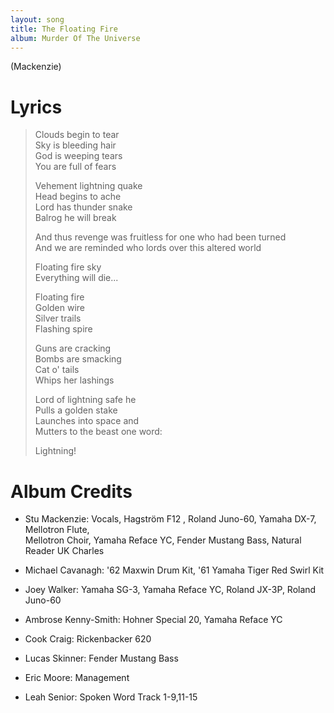 ```yaml
---
layout: song
title: The Floating Fire
album: Murder Of The Universe
---
```


(Mackenzie)

# Lyrics

> Clouds begin to tear  
> Sky is bleeding hair  
> God is weeping tears  
> You are full of fears  
>  
> Vehement lightning quake  
> Head begins to ache  
> Lord has thunder snake  
> Balrog he will break  
>  
> And thus revenge was fruitless for one who had been turned  
> And we are reminded who lords over this altered world  
>  
> Floating fire sky  
> Everything will die...  
>  
> Floating fire  
> Golden wire  
> Silver trails  
> Flashing spire  
>  
> Guns are cracking  
> Bombs are smacking  
> Cat o' tails  
> Whips her lashings  
>  
> Lord of lightning safe he  
> Pulls a golden stake  
> Launches into space and  
> Mutters to the beast one word:  
>  
> Lightning!  

# Album Credits

* Stu Mackenzie: Vocals, Hagström F12 , Roland Juno-60, Yamaha DX-7, Mellotron Flute,  
Mellotron Choir, Yamaha Reface YC, Fender Mustang Bass, Natural Reader UK Charles
* Michael Cavanagh: '62 Maxwin Drum Kit, '61 Yamaha Tiger Red Swirl Kit
* Joey Walker: Yamaha SG-3, Yamaha Reface YC, Roland JX-3P, Roland Juno-60
* Ambrose Kenny-Smith: Hohner Special 20, Yamaha Reface YC
* Cook Craig: Rickenbacker 620
* Lucas Skinner: Fender Mustang Bass
* Eric Moore: Management

* Leah Senior: Spoken Word Track 1-9,11-15
